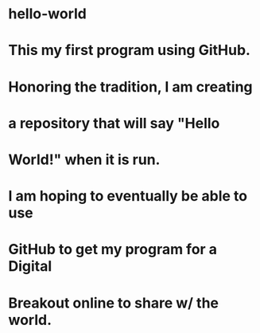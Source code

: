 # hello-world
# 
# This my first program using GitHub.
# 
# Honoring the tradition, I am creating
# a repository that will say "Hello
# World!" when it is run.
# 
# I am hoping to eventually be able to use
# GitHub to get my program for a Digital
# Breakout online to share w/ the world.
